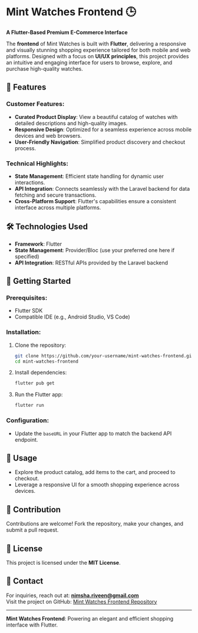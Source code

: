 
# Mint Watches Frontend 🕒  
**A Flutter-Based Premium E-Commerce Interface**  

The **frontend** of Mint Watches is built with **Flutter**, delivering a responsive and visually stunning shopping experience tailored for both mobile and web platforms. Designed with a focus on **UI/UX principles**, this project provides an intuitive and engaging interface for users to browse, explore, and purchase high-quality watches.

## 🌟 Features  

### Customer Features:  
- **Curated Product Display**: View a beautiful catalog of watches with detailed descriptions and high-quality images.  
- **Responsive Design**: Optimized for a seamless experience across mobile devices and web browsers.  
- **User-Friendly Navigation**: Simplified product discovery and checkout process.  

### Technical Highlights:  
- **State Management**: Efficient state handling for dynamic user interactions.  
- **API Integration**: Connects seamlessly with the Laravel backend for data fetching and secure transactions.  
- **Cross-Platform Support**: Flutter's capabilities ensure a consistent interface across multiple platforms.  

## 🛠️ Technologies Used  
- **Framework**: Flutter  
- **State Management**: Provider/Bloc (use your preferred one here if specified)  
- **API Integration**: RESTful APIs provided by the Laravel backend  

## 📌 Getting Started  

### Prerequisites:  
- Flutter SDK  
- Compatible IDE (e.g., Android Studio, VS Code)  

### Installation:  
1. Clone the repository:  
   ```bash  
   git clone https://github.com/your-username/mint-watches-frontend.git  
   cd mint-watches-frontend  
   ```  
2. Install dependencies:  
   ```bash  
   flutter pub get  
   ```  
3. Run the Flutter app:  
   ```bash  
   flutter run  
   ```  

### Configuration:  
- Update the `baseURL` in your Flutter app to match the backend API endpoint.  

## 📖 Usage  
- Explore the product catalog, add items to the cart, and proceed to checkout.  
- Leverage a responsive UI for a smooth shopping experience across devices.  

## 🤝 Contribution  
Contributions are welcome! Fork the repository, make your changes, and submit a pull request.  

## 📜 License  
This project is licensed under the **MIT License**.  

## 📧 Contact  
For inquiries, reach out at: **nimsha.riveen@gmail.com**  
Visit the project on GitHub: [Mint Watches Frontend Repository](https://github.com/your-username/mint-watches-frontend)  

---  

**Mint Watches Frontend**: Powering an elegant and efficient shopping interface with Flutter.  
